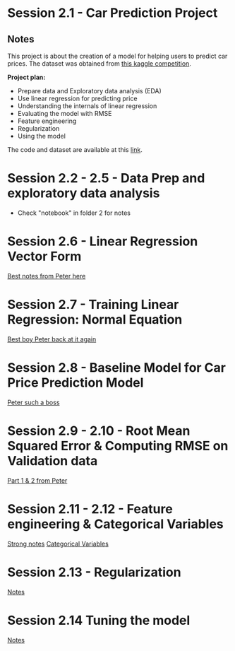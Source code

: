 # Session 2.1 - Car Prediction Project
## Notes

This project is about the creation of a model for helping users to predict car prices. The dataset was obtained from [this 
kaggle competition](https://www.kaggle.com/CooperUnion/cardataset).

**Project plan:**

* Prepare data and Exploratory data analysis (EDA)
* Use linear regression for predicting price
* Understanding the internals of linear regression 
* Evaluating the model with RMSE
* Feature engineering  
* Regularization 
* Using the model 

The code and dataset are available at this [link](https://github.com/alexeygrigorev/mlbookcamp-code/tree/master/chapter-02-car-price). 

# Session 2.2 - 2.5 - Data Prep and exploratory data analysis 
- Check "notebook" in folder 2 for notes

# Session 2.6 - Linear Regression Vector Form

[Best notes from Peter here](https://knowmledge.com/2023/09/20/ml-zoomcamp-2023-machine-learning-for-regression-part-5/)

# Session 2.7 - Training Linear Regression: Normal Equation

[Best boy Peter back at it again](https://knowmledge.com/2023/09/21/ml-zoomcamp-2023-machine-learning-for-regression-part-6/)

# Session 2.8 - Baseline Model for Car Price Prediction Model

[Peter such a boss](https://knowmledge.com/2023/09/21/ml-zoomcamp-2023-machine-learning-for-regression-part-7/)


# Session 2.9 - 2.10 - Root Mean Squared Error & Computing RMSE on Validation data

[Part 1 & 2 from Peter](https://knowmledge.com/2023/09/22/ml-zoomcamp-2023-machine-learning-for-regression-part-8/)


# Session 2.11 - 2.12 - Feature engineering & Categorical Variables

[Strong notes](https://knowmledge.com/2023/09/22/ml-zoomcamp-2023-machine-learning-for-regression-part-9/)
[Categorical Variables](https://knowmledge.com/2023/09/23/ml-zoomcamp-2023-machine-learning-for-regression-part-10/)

# Session 2.13 - Regularization
[Notes](https://knowmledge.com/2023/09/23/ml-zoomcamp-2023-machine-learning-for-regression-part-11/)


# Session 2.14 Tuning the model
[Notes](https://knowmledge.com/2023/09/23/ml-zoomcamp-2023-machine-learning-for-regression-part-12/)
